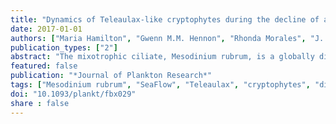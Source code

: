 ```yaml
---
title: "Dynamics of Teleaulax-like cryptophytes during the decline of a red water bloom in the Columbia River Estuary"
date: 2017-01-01
authors: ["Maria Hamilton", "Gwenn M.M. Hennon", "Rhonda Morales", "J. Needoba", "T.D. Peterson", "M. Schatz", "J. Swalwell", "E. Virginia Armbrust", "Francois Ribalet"]
publication_types: ["2"]
abstract: "The mixotrophic ciliate, Mesodinium rubrum, is a globally distributed ciliate that relies on the acquisition and use of chloroplasts derived from its cryptophyte prey. The ecology and physiology of the cryptophytes is not well known, nor is it clear how their growth influences M. rubrum blooms. A 4-week survey was conducted in the Columbia River estuary in 2013 during the decline of the annual M. rubrum bloom to better understand how environmental factors influence the dynamics of the cryptophyte prey, Teleaulax amphioxeia. Abundances and division rates of free-living Teleaulax-like cryptophytes were continuously monitored using flow cytometry. Cryptophyte division rates, estimated in situ for the first time using a size-structured division rate model, ranged from 0.2 to 1.5 d-1, with the highest rates observed in accordance with high abundances. These division rates were positively correlated with concentrations of dissolved inorganic nitrogen and phosphorus, suggesting nutrient availability limited the growth of Teleaulax-like cryptophytes at that time. Assuming a minimum ingestion rate of ∼1 cryptophyte ciliate d-1, the growth of M. rubrum may have been limited by the low abundance of Teleaulax-like cryptophytes during the M. rubrum bloom decline. Our results highlight the importance of prey availability for understanding the dynamics of red water blooms."
featured: false
publication: "*Journal of Plankton Research*"
tags: ["Mesodinium rubrum", "SeaFlow", "Teleaulax", "cryptophytes", "division rates"]
doi: "10.1093/plankt/fbx029"
share : false
---
```


